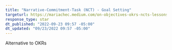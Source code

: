 ```yaml
---
title: "Narrative-Commitment-Task (NCT) - Goal Setting"
targeturl: https://mariachec.medium.com/on-objectives-okrs-ncts-lessons-from-reinventing-the-company-goal-setting-10eb969e4ca5 
response_type: star
dt_published: "2022-09-23 09:57 -05:00"
dt_updated: "09/23/2022 09:57 -05:00"
---
```


Alternative to OKRs